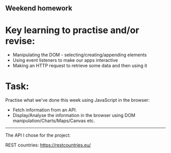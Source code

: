 ## Weekend homework

# Key learning to practise and/or revise:

- Manipulating the DOM - selecting/creating/appending elements
- Using event listeners to make our apps interactive
- Making an HTTP request to retrieve some data and then using it

# Task:

Practise what we've done this week using JavaScript in the browser:

- Fetch information from an API.
- Display/Analyse the information in the browser using DOM manipulation/Charts/Maps/Canvas etc. 

---
The API I chose for the project:

REST countries: https://restcountries.eu/
